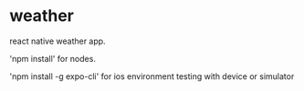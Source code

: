 # weather

react native weather app.

'npm install' for nodes.

'npm install -g expo-cli' for ios environment testing with device or simulator
